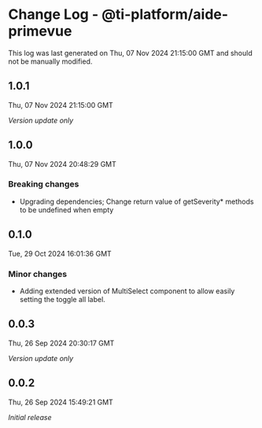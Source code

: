 # Change Log - @ti-platform/aide-primevue

This log was last generated on Thu, 07 Nov 2024 21:15:00 GMT and should not be manually modified.

## 1.0.1
Thu, 07 Nov 2024 21:15:00 GMT

_Version update only_

## 1.0.0
Thu, 07 Nov 2024 20:48:29 GMT

### Breaking changes

- Upgrading dependencies; Change return value of getSeverity* methods to be undefined when empty

## 0.1.0
Tue, 29 Oct 2024 16:01:36 GMT

### Minor changes

- Adding extended version of MultiSelect component to allow easily setting the toggle all label.

## 0.0.3
Thu, 26 Sep 2024 20:30:17 GMT

_Version update only_

## 0.0.2
Thu, 26 Sep 2024 15:49:21 GMT

_Initial release_

